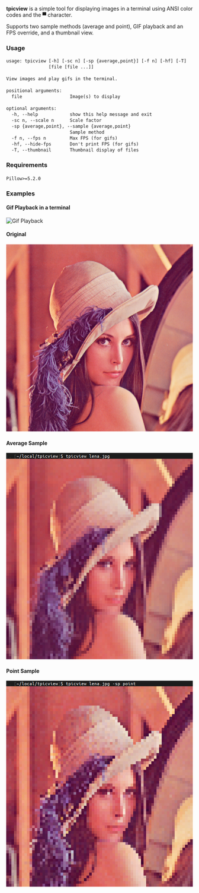 **tpicview** is a simple tool for displaying images in a terminal using ANSI color codes and the ▀ character.

Supports two sample methods (average and point), GIF playback and an FPS override, and a thumbnail view.

### Usage

```
usage: tpicview [-h] [-sc n] [-sp {average,point}] [-f n] [-hf] [-T]
                [file [file ...]]

View images and play gifs in the terminal.

positional arguments:
  file                  Image(s) to display

optional arguments:
  -h, --help            show this help message and exit
  -sc n, --scale n      Scale factor
  -sp {average,point}, --sample {average,point}
                        Sample method
  -f n, --fps n         Max FPS (for gifs)
  -hf, --hide-fps       Don't print FPS (for gifs)
  -T, --thumbnail       Thumbnail display of files
```

### Requirements

`Pillow>=5.2.0`

### Examples

#### Gif Playback in a terminal

![Gif Playback](https://thumbs.gfycat.com/PoliteBoldKillifish-size_restricted.gif)

#### Original

![Original](lena.jpg)

#### Average Sample

![Average Sample](average_sample.jpg)

#### Point Sample

![Point Sample](point_sample.jpg)
